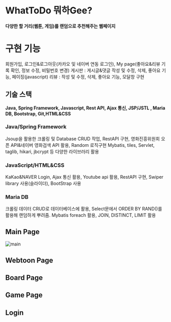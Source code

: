# WhatToDo 뭐하Gee?
#### 다양한 할 거리(웹툰, 게임)를 랜덤으로 추천해주는 웹페이지    

# 구현 기능
회원가입, 로그인&로그아웃(카카오 및 네이버 연동 로그인), My page(좋아요&리뷰 기록 확인, 정보 수정, 비밀번호 변경)
게시판 : 게시글&댓글 작성 및 수정, 삭제, 좋아요 기능, 페이징(javascript)
리뷰 : 작성 및 수정, 삭제, 좋아요 기능, 모달창 구현


## 기술 스택
**Java, Spring Framework, Javascript, Rest API, Ajax 통신, JSP/JSTL , Maria DB, Bootstrap, Git,HTML&CSS**

### Java/Spring Framework
Jsoup을 활용한 크롤링 및 Database CRUD 작업, RestAPI 구현, 영화진흥위원회 오픈 API&네이버 영화검색 API 활용, Random 로직구현
Mybatis, tiles, Servlet, taglib, hikari, jbcrypt 등 다양한 라이브러리 활용

### JavaScript/HTML&CSS
KaKao&NAVER Login, Ajax 통신 활용, Youtube api 활용, RestAPI 구현, Swiper library 사용(슬라이더), BootStrap 사용

### Maria DB
크롤링 데이터 CRUD로 데이터베이스에 활용, Select문에서 ORDER BY RAND()를 활용해 랜덤하게 뿌려줌.
Mybatis foreach 활용, JOIN, DISTINCT, LIMIT 활용

## Main Page
![main](https://user-images.githubusercontent.com/75936092/158113818-d69ca981-5770-4603-a396-945833c75015.PNG)

## Webtoon Page

## Board Page

## Game Page

## Login
